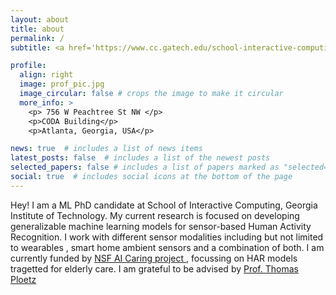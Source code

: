 ```yaml
---
layout: about
title: about
permalink: /
subtitle: <a href='https://www.cc.gatech.edu/school-interactive-computing'>Georgia Tech</a>.  <a href='https://cba.gatech.edu/'>Computational Behavioural Analysis</a>.

profile:
  align: right
  image: prof_pic.jpg
  image_circular: false # crops the image to make it circular
  more_info: >
    <p> 756 W Peachtree St NW </p>
    <p>CODA Building</p>
    <p>Atlanta, Georgia, USA</p>

news: true  # includes a list of news items
latest_posts: false  # includes a list of the newest posts
selected_papers: false # includes a list of papers marked as "selected={true}"
social: true  # includes social icons at the bottom of the page
---
```


Hey! I am a ML PhD candidate at School of Interactive Computing, Georgia Institute of Technology.
My current research is focused on developing generalizable machine learning models for sensor-based Human Activity Recognition.  I work with different sensor modalities including but not limited to wearables , smart home ambient sensors and a combination of both. 
I am currently funded by <a href='https://www.ai-caring.org'>  NSF AI Caring project </a>, focussing on HAR models tragetted for elderly care.
I am grateful to be advised by <a href='https://www.cc.gatech.edu/people/thomas-ploetz'>  Prof. Thomas Ploetz </a>